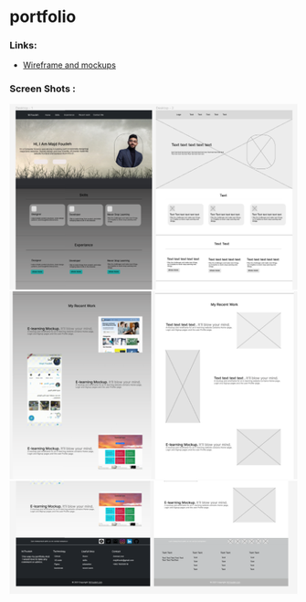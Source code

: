 # portfolio
### Links:
* [Wireframe and mockups](https://www.figma.com/file/5pUSp0GjDWCe1E0m3Q0zh6/Untitled?node-id=0%3A1&t=il8Bblj07h6SJ5y1-0)
### Screen Shots :
 ![first-pic](./images/one.png)
 ![second-pic](./images/two.png)
 ![third-pic](./images/three.png)